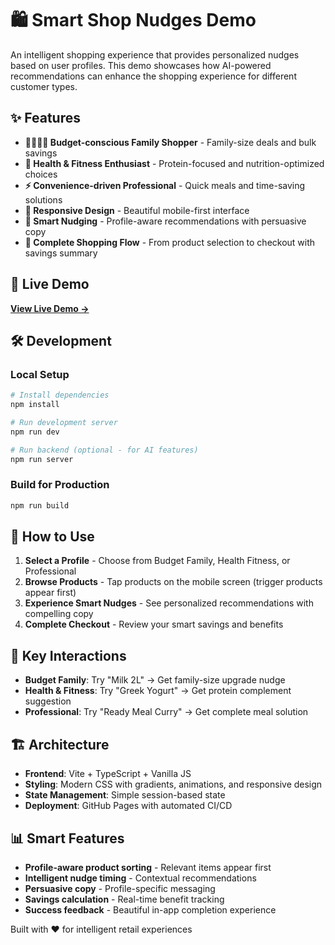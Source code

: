 # 🛍️ Smart Shop Nudges Demo

An intelligent shopping experience that provides personalized nudges based on user profiles. This demo showcases how AI-powered recommendations can enhance the shopping experience for different customer types.

## ✨ Features

- **👨‍👩‍👧‍👦 Budget-conscious Family Shopper** - Family-size deals and bulk savings
- **💪 Health & Fitness Enthusiast** - Protein-focused and nutrition-optimized choices  
- **⚡ Convenience-driven Professional** - Quick meals and time-saving solutions
- **📱 Responsive Design** - Beautiful mobile-first interface
- **🎯 Smart Nudging** - Profile-aware recommendations with persuasive copy
- **🛒 Complete Shopping Flow** - From product selection to checkout with savings summary

## 🚀 Live Demo

**[View Live Demo →](https://pnsenthil.github.io/sains/)**

## 🛠️ Development

### Local Setup
```bash
# Install dependencies
npm install

# Run development server
npm run dev

# Run backend (optional - for AI features)
npm run server
```

### Build for Production
```bash
npm run build
```

## 📱 How to Use

1. **Select a Profile** - Choose from Budget Family, Health Fitness, or Professional
2. **Browse Products** - Tap products on the mobile screen (trigger products appear first)
3. **Experience Smart Nudges** - See personalized recommendations with compelling copy
4. **Complete Checkout** - Review your smart savings and benefits

## 🎯 Key Interactions

- **Budget Family**: Try "Milk 2L" → Get family-size upgrade nudge
- **Health & Fitness**: Try "Greek Yogurt" → Get protein complement suggestion  
- **Professional**: Try "Ready Meal Curry" → Get complete meal solution

## 🏗️ Architecture

- **Frontend**: Vite + TypeScript + Vanilla JS
- **Styling**: Modern CSS with gradients, animations, and responsive design
- **State Management**: Simple session-based state
- **Deployment**: GitHub Pages with automated CI/CD

## 📊 Smart Features

- **Profile-aware product sorting** - Relevant items appear first
- **Intelligent nudge timing** - Contextual recommendations  
- **Persuasive copy** - Profile-specific messaging
- **Savings calculation** - Real-time benefit tracking
- **Success feedback** - Beautiful in-app completion experience

Built with ❤️ for intelligent retail experiences